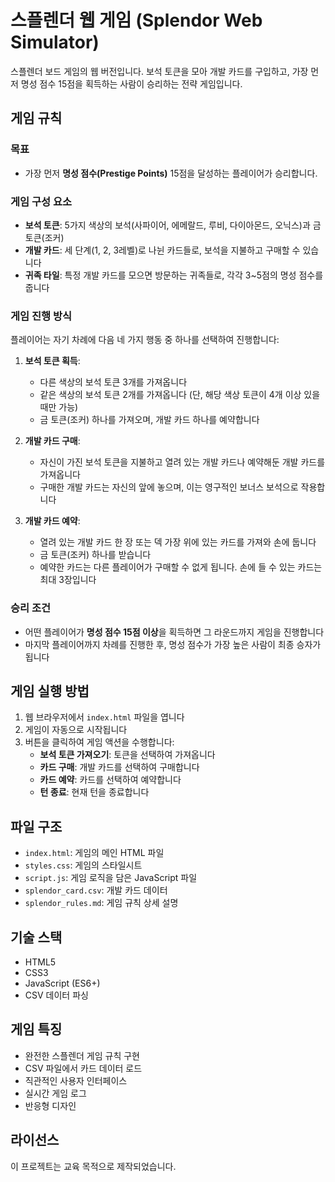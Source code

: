 # 스플렌더 웹 게임 (Splendor Web Simulator)

스플렌더 보드 게임의 웹 버전입니다. 보석 토큰을 모아 개발 카드를 구입하고, 가장 먼저 명성 점수 15점을 획득하는 사람이 승리하는 전략 게임입니다.

## 게임 규칙

### 목표
- 가장 먼저 **명성 점수(Prestige Points)** 15점을 달성하는 플레이어가 승리합니다.

### 게임 구성 요소
- **보석 토큰**: 5가지 색상의 보석(사파이어, 에메랄드, 루비, 다이아몬드, 오닉스)과 금 토큰(조커)
- **개발 카드**: 세 단계(1, 2, 3레벨)로 나뉜 카드들로, 보석을 지불하고 구매할 수 있습니다
- **귀족 타일**: 특정 개발 카드를 모으면 방문하는 귀족들로, 각각 3~5점의 명성 점수를 줍니다

### 게임 진행 방식
플레이어는 자기 차례에 다음 네 가지 행동 중 하나를 선택하여 진행합니다:

1. **보석 토큰 획득**:
   - 다른 색상의 보석 토큰 3개를 가져옵니다
   - 같은 색상의 보석 토큰 2개를 가져옵니다 (단, 해당 색상 토큰이 4개 이상 있을 때만 가능)
   - 금 토큰(조커) 하나를 가져오며, 개발 카드 하나를 예약합니다

2. **개발 카드 구매**:
   - 자신이 가진 보석 토큰을 지불하고 열려 있는 개발 카드나 예약해둔 개발 카드를 가져옵니다
   - 구매한 개발 카드는 자신의 앞에 놓으며, 이는 영구적인 보너스 보석으로 작용합니다

3. **개발 카드 예약**:
   - 열려 있는 개발 카드 한 장 또는 덱 가장 위에 있는 카드를 가져와 손에 둡니다
   - 금 토큰(조커) 하나를 받습니다
   - 예약한 카드는 다른 플레이어가 구매할 수 없게 됩니다. 손에 들 수 있는 카드는 최대 3장입니다

### 승리 조건
- 어떤 플레이어가 **명성 점수 15점 이상**을 획득하면 그 라운드까지 게임을 진행합니다
- 마지막 플레이어까지 차례를 진행한 후, 명성 점수가 가장 높은 사람이 최종 승자가 됩니다

## 게임 실행 방법

1. 웹 브라우저에서 `index.html` 파일을 엽니다
2. 게임이 자동으로 시작됩니다
3. 버튼을 클릭하여 게임 액션을 수행합니다:
   - **보석 토큰 가져오기**: 토큰을 선택하여 가져옵니다
   - **카드 구매**: 개발 카드를 선택하여 구매합니다
   - **카드 예약**: 카드를 선택하여 예약합니다
   - **턴 종료**: 현재 턴을 종료합니다

## 파일 구조

- `index.html`: 게임의 메인 HTML 파일
- `styles.css`: 게임의 스타일시트
- `script.js`: 게임 로직을 담은 JavaScript 파일
- `splendor_card.csv`: 개발 카드 데이터
- `splendor_rules.md`: 게임 규칙 상세 설명

## 기술 스택

- HTML5
- CSS3
- JavaScript (ES6+)
- CSV 데이터 파싱

## 게임 특징

- 완전한 스플렌더 게임 규칙 구현
- CSV 파일에서 카드 데이터 로드
- 직관적인 사용자 인터페이스
- 실시간 게임 로그
- 반응형 디자인

## 라이선스

이 프로젝트는 교육 목적으로 제작되었습니다.
